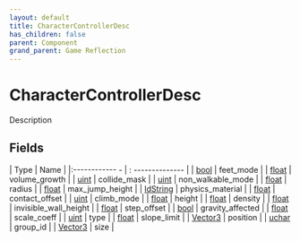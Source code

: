 ```yaml
---
layout: default
title: CharacterControllerDesc
has_children: false
parent: Component
grand_parent: Game Reflection
---
```

# CharacterControllerDesc
Description 

## Fields
| Type | Name |
|:------------ - | : -------------- |
| [bool](game-reflection/components/bool.md) | feet_mode |
| [float](game-reflection/components/float.md) | volume_growth |
| [uint](game-reflection/components/uint.md) | collide_mask |
| [uint](game-reflection/components/uint.md) | non_walkable_mode |
| [float](game-reflection/components/float.md) | radius |
| [float](game-reflection/components/float.md) | max_jump_height |
| [IdString](game-reflection/components/id_string.md) | physics_material |
| [float](game-reflection/components/float.md) | contact_offset |
| [uint](game-reflection/components/uint.md) | climb_mode |
| [float](game-reflection/components/float.md) | height |
| [float](game-reflection/components/float.md) | density |
| [float](game-reflection/components/float.md) | invisible_wall_height |
| [float](game-reflection/components/float.md) | step_offset |
| [bool](game-reflection/components/bool.md) | gravity_affected |
| [float](game-reflection/components/float.md) | scale_coeff |
| [uint](game-reflection/components/uint.md) | type |
| [float](game-reflection/components/float.md) | slope_limit |
| [Vector3](game-reflection/classes/vector3.md) | position |
| [uchar](game-reflection/enums/uchar.md) | group_id |
| [Vector3](game-reflection/classes/vector3.md) | size |
